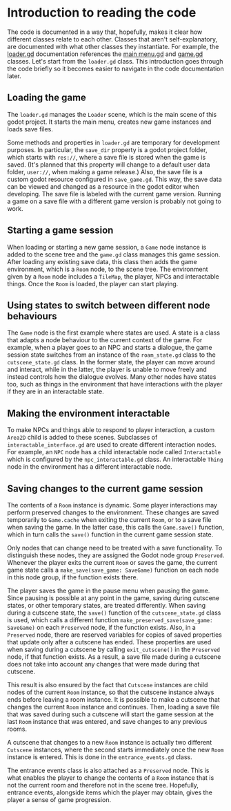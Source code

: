 # Introduction to reading the code

The code is documented in a way that, hopefully, makes it clear how different classes relate to each other. Classes that aren't self-explanatory, are documented with what other classes they instantiate. For example, the [loader.gd](../loader/loader.gd) documentation references the [main menu.gd](../loader/main_menu/main_menu.gd) and [game.gd](../game/game.gd) classes. Let's start from the `loader.gd` class. This introduction goes through the code briefly so it becomes easier to navigate in the code documentation later.


## Loading the game

The `loader.gd` manages the `Loader` scene, which is the main scene of this godot project. It starts the main menu, creates new game instances and loads save files.

Some methods and properties in `loader.gd` are temporary for development purposes. In particular, the `save_dir` property is a godot project folder, which starts with `res://`, where a save file is stored when the game is saved. (It's planned that this property will change to a default user data folder, `user://`, when making a game release.) Also, the save file is a custom godot resource configured in `save_game.gd`. This way, the save data can be viewed and changed as a resource in the godot editor when developing. The save file is labeled with the current game version. Running a game on a save file with a different game version is probably not going to work.


## Starting a game session

When loading or starting a new game session, a `Game` node instance is added to the scene tree and the `game.gd` class manages this game session. After loading any existing save data, this class then adds the game environment, which is a `Room` node, to the scene tree. The environment given by a `Room` node includes a `TileMap`, the player, NPCs and interactable things. Once the `Room` is loaded, the player can start playing.


## Using states to switch between different node behaviours

The `Game` node is the first example where states are used. A state is a class that adapts a node behaviour to the current context of the game. For example, when a player goes to an NPC and starts a dialogue, the game session state switches from an instance of the `roam_state.gd` class to the `cutscene_state.gd` class. In the former state, the player can move around and interact, while in the latter, the player is unable to move freely and instead controls how the dialogue evolves. Many other nodes have states too, such as things in the environment that have interactions with the player if they are in an interactable state.

## Making the environment interactable

To make NPCs and things able to respond to player interaction, a custom `Area2D` child is added to these scenes. Subclasses of `interactable_interface.gd` are used to create different interaction nodes. For example, an `NPC` node has a child interactable node called `Interactable` which is configured by the `npc_interactable.gd` class. An interactable `Thing` node in the environment has a different interactable node.

## Saving changes to the current game session

The contents of a `Room` instance is dynamic. Some player interactions may perform preserved changes to the environment. These changes are saved temporarily to `Game.cache`  when exiting the current `Room`, or to a save file when saving the game. In the latter case, this calls the `Game.save()` function, which in turn calls the `save()` function in the current game session state.

Only nodes that can change need to be treated with a save functionality. To distinguish these nodes, they are assigned the Godot node group `Preserved`. Whenever the player exits the current `Room` or saves the game, the current game state calls a `make_save(save_game: SaveGame)` function on each node in this node group, if the function exists there.

The player saves the game in the pause menu when pausing the game. Since pausing is possible at any point in the game, saving during cutscene states, or other temporary states, are treated differently. When saving during a cutscene state, the `save()` function of the `cutscene_state.gd` class is used, which calls a different function `make_preserved_save(save_game: SaveGame)` on each `Preserved` node, if the function exists. Also, in a `Preserved` node, there are reserved variables for copies of saved properties that update only after a cutscene has ended. These properties are used when saving during a cutscene by calling `exit_cutscene()` in the `Preserved` node, if that function exists. As a result, a save file made during a cutscene does not take into account any changes that were made during that cutscene.

This result is also ensured by the fact that `Cutscene` instances are child nodes of the current `Room` instance, so that the cutscene instance always ends before leaving a room instance. It is possible to make a cutscene that changes the current `Room` instance and continues. Then, loading a save file that was saved during such a cutscene will start the game session at the last `Room` instance that was entered, and save changes to any previous rooms.

A cutscene that changes to a new `Room` instance is actually two different `Cutscene` instances, where the second starts immediately once the new `Room` instance is entered. This is done in the `entrance_events.gd` class.

The entrance events class is also attached as a `Preserved` node. This is what enables the player to change the contents of a `Room` instance that is not the current room and therefore not in the scene tree. Hopefully, entrance events, alongside items which the player may obtain, gives the player a sense of game progression.
